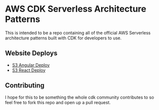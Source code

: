 # AWS CDK Serverless Architecture Patterns

This is intended to be a repo containing all of the official AWS Serverless architecture patterns built with CDK for developers to use.

## Website Deploys
* [S3 Angular Deploy ](/s3-angular-website)
* [S3 React Deploy ](/s3-react-website)

## Contributing
I hope for this to be something the whole cdk community contributes to so feel free to fork this repo and open up a pull request.
